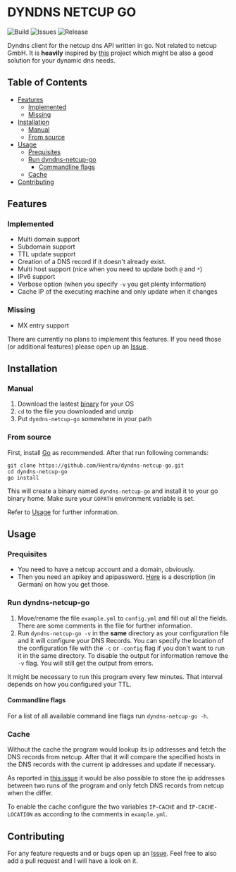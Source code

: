 # DYNDNS NETCUP GO
![Build](https://github.com/Hentra/dyndns-netcup-go/workflows/Build/badge.svg?branch=master)
![Issues](https://img.shields.io/github/issues/Hentra/dyndns-netcup-go)
![Release](https://img.shields.io/github/release/Hentra/dyndns-netcup-go?include_prereleases)

Dyndns client for the netcup dns API written in go. Not
related to netcup GmbH. It is **heavily** inspired by 
[this](https://github.com/stecklars/dynamic-dns-netcup-api) 
project which might be also a good solution for your 
dynamic dns needs. 

## Table of Contents
<!-- vim-markdown-toc GFM -->

* [Features](#features)
  * [Implemented](#implemented)
  * [Missing](#missing)
* [Installation](#installation)
  * [Manual](#manual)
  * [From source](#from-source)
* [Usage](#usage)
  * [Prequisites](#prequisites)
  * [Run dyndns-netcup-go](#run-dyndns-netcup-go)
    * [Commandline flags](#commandline-flags)
  * [Cache](#cache)
* [Contributing](#contributing)

<!-- vim-markdown-toc -->

## Features

### Implemented
* Multi domain support
* Subdomain support
* TTL update support
* Creation of a DNS record if it doesn't already exist.
* Multi host support (nice when you need to update both `@` and `*`) 
* IPv6 support
* Verbose option (when you specify `-v` you get plenty information)
* Cache IP of the executing machine and only update when it changes

### Missing

* MX entry support

There are currently no plans to implement this features. If you need those (or additional features) please
open up an [Issue](https://github.com/Hentra/dyndns-netcup-go/issues).

## Installation 

### Manual
 1. Download the lastest [binary](https://github.com/Hentra/dyndns-netcup-go/releases) for your OS
 2. `cd` to the file you downloaded and unzip
 3. Put `dyndns-netcup-go` somewhere in your path

### From source 
First, install [Go](https://golang.org/doc/install) as
recommended.  After that run following commands:

    git clone https://github.com/Hentra/dyndns-netcup-go.git 
    cd dyndns-netcup-go
    go install

This will create a binary named `dyndns-netcup-go` and install it to your go
binary home. Make sure your `GOPATH` environment variable is set. 

Refer to [Usage](#usage) for further information.

## Usage

### Prequisites

* You need to have a netcup account and a domain, obviously.
* Then you need an apikey and apipassword.
  [Here](https://www.netcup-wiki.de/wiki/CCP_API#Authentifizierung) is a
description (in German) on how you get those.

### Run dyndns-netcup-go
1. Move/rename the file `example.yml` to `config.yml` and fill out all the
fields. There are some comments in the file for further information. 
2. Run `dyndns-netcup-go -v` in the **same** directory as your configuration file and it will
configure your DNS Records. You can specify the location of the
configuration file with the `-c` or `-config` flag if you don't want to run
it in the same directory. To disable the output for information remove the `-v` flag. You will
still get the output from errors.

It might be necessary to run this program every few minutes. That interval
depends on how you configured your TTL.

#### Commandline flags
For a list of all available command line flags run `dyndns-netcup-go -h`.

### Cache
Without the cache the program would lookup its ip addresses and fetch the DNS
records from netcup. After that it will compare the specified hosts in the DNS
records with the current ip addresses and update if necessary. 

As reported in [this issue](https://github.com/Hentra/dyndns-netcup-go/issues/1)
it would be also possible to store the ip addresses between two runs of the
program and only fetch DNS records from netcup when the differ. 

To enable the cache configure the two variables `IP-CACHE` and
`IP-CACHE-LOCATION` as according to the comments in `example.yml`.

## Contributing 
For any feature requests and or bugs open up an
[Issue](https://github.com/Hentra/dyndns-netcup-go/issues).  Feel free to also
add a pull request and I will have a look on it.

